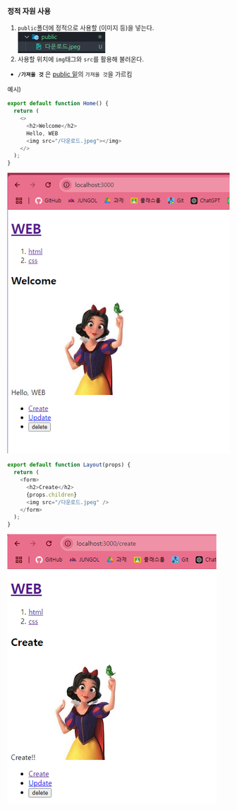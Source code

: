 ### 정적 자원 사용

1. `public`폴더에 정적으로 사용할 (이미지 등)을 넣는다.
   ![alt text](5imgs/image.png)
2. 사용할 위치에 `img`태그와 `src`를 활용해 불러온다.

- **`/가져올 것`** 은 <u>public 밑</u>의 `가져올 것`을 가르킴

예시)

```js
export default function Home() {
  return (
    <>
      <h2>Welcome</h2>
      Hello, WEB
      <img src="/다운로드.jpeg"></img>
    </>
  );
}
```

![alt text](5imgs/image-1.png)

```js
export default function Layout(props) {
  return (
    <form>
      <h2>Create</h2>
      {props.children}
      <img src="/다운로드.jpeg" />
    </form>
  );
}
```

![alt text](5imgs/image-2.png)
